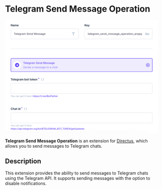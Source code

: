# Telegram Send Message Operation

![Options](https://raw.githubusercontent.com/qadez11/telegram-send-message-operation/main/docs/options.png)

**Telegram Send Message Operation** is an extension for [Directus](https://directus.io), which allows you to send messages to Telegram chats.

## Description

This extension provides the ability to send messages to Telegram chats using the Telegram API. It supports sending messages with the option to disable notifications.
